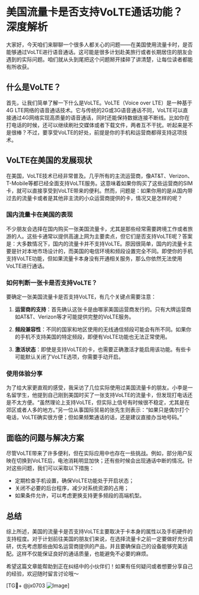 # 美国流量卡是否支持VoLTE通话功能？深度解析

大家好，今天咱们来聊聊一个很多人都关心的问题——在美国使用流量卡时，是否能够通过VoLTE进行语音通话。这可能是很多计划赴美旅行或者长期居住的朋友会遇到的实际问题。咱们就从头到尾把这个问题掰开揉碎了讲清楚，让每位读者都能有所收获。

## 什么是VoLTE？

首先，让我们简单了解一下什么是VoLTE。VoLTE（Voice over LTE）是一种基于4G LTE网络的语音通话技术。它与传统的2G或3G语音通话不同，VoLTE可以直接通过4G网络实现高质量的语音通话，同时还能保持数据连接不断线。比如你在打电话的时候，还可以继续刷社交媒体或者下载文件，两者互不干扰。听起来是不是很棒？不过，要享受VoLTE的好处，前提是你的手机和运营商都得支持这项技术。

## VoLTE在美国的发展现状

在美国，VoLTE技术已经非常普及。几乎所有的主流运营商，像AT&T、Verizon、T-Mobile等都已经全面支持VoLTE服务。这意味着如果你购买了这些运营商的SIM卡，就可以直接享受到VoLTE带来的便利。然而，问题是：如果你用的是从国内带过去的流量卡或者是其他非主流的小众运营商提供的卡，情况又是怎样的呢？

### 国内流量卡在美国的表现

不少朋友会选择在国内购买一张美国流量卡，尤其是那些经常需要跨境工作或者旅游的人。这些卡通常以提供高速上网为主要卖点，但它们是否支持VoLTE呢？答案是：大多数情况下，国内的流量卡并不支持VoLTE。原因很简单，国内的流量卡主要是针对本地市场设计的，而美国的电信环境和频段设置完全不同。即使你的手机支持VoLTE功能，但如果流量卡本身没有开通相关服务，那么你依然无法使用VoLTE进行通话。

### 如何判断一张卡是否支持VoLTE？

要确定一张美国流量卡是否支持VoLTE，有几个关键点需要注意：

1. **运营商的支持**：首先确认这张卡是由哪家美国运营商发行的。只有大牌运营商如AT&T、Verizon等才可能提供完整的VoLTE服务。
   
2. **频段兼容性**：不同的国家和地区使用的无线通信频段可能会有所不同。如果你的手机不支持美国的特定频段，即便有VoLTE功能也无法正常使用。

3. **激活状态**：即使是支持VoLTE的卡，也需要正确激活才能启用该功能。有些卡可能默认关闭了VoLTE选项，你需要手动开启。

### 使用体验分享

为了给大家更直观的感受，我采访了几位实际使用过美国流量卡的朋友。小李是一名留学生，他提到自己刚到美国时买了一张支持VoLTE的流量卡，但发现打电话还是不太方便。“虽然理论上支持VoLTE，但实际上信号有时候很不稳定，尤其是在郊区或者人多的地方。”另一位从事国际贸易的张先生则表示：“如果只是偶尔打个电话，VoLTE确实很方便；但如果频繁通话的话，还是建议直接办当地号码。”

## 面临的问题与解决方案

尽管VoLTE带来了许多便利，但在实际应用中也存在一些挑战。例如，部分用户反映在切换到VoLTE后，电池消耗明显加快；还有些时候会出现通话中断的情况。针对这些问题，我们可以采取以下措施：

- 定期检查手机设置，确保VoLTE功能处于开启状态；
- 关闭不必要的后台程序，减少对系统资源的占用；
- 如果条件允许，可以考虑更换支持更多频段的高端机型。

## 总结

综上所述，美国的流量卡是否支持VoLTE主要取决于卡本身的属性以及手机硬件的支持程度。对于计划前往美国的朋友们来说，在选择流量卡之前一定要做好充分调研，优先考虑那些由知名运营商提供的产品，并且要确保自己的设备能够完美适配。这样不仅能保证良好的通话质量，也能避免不必要的麻烦。

希望这篇文章能帮助到正在纠结中的小伙伴们！如果有任何疑问或者想要分享自己的经验，欢迎随时留言讨论哦～ 

[TG💪+ @jx0703 ![Image](https://github.com/user-attachments/assets/dbca1d08-cadb-493c-b0ec-ad6f7a83f270)]